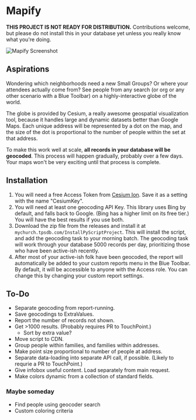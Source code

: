 # Mapify

**THIS PROJECT IS NOT READY FOR DISTRIBUTION.** Contributions welcome, but please do not install this in your 
database yet unless you really know what you're doing. 

![Mapify Screenshot](https://github.com/TenthPres/TouchPointScripts/blob/master/.documentation/MapifyScreenshot.png?raw=true)

## Aspirations

Wondering which neighborhoods need a new Small Groups?  Or where your attendees actually come from?  See 
people from any search (or org or any other scenario with a Blue Toolbar) on a highly-interactive globe of the 
world.

The globe is provided by Cesium, a really awesome geospatial visualization tool, because it handles large and 
dynamic datasets better than Google Maps.  Each unique address will be represented by a dot on the map, and the
size of the dot is proportional to the number of people within the set at that address. 

To make this work well at scale, **all records in your database will be geocoded**.  This process will happen
gradually, probably over a few days.  Your maps won't be very exciting until that process is complete. 

## Installation
1.  You will need a free Access Token from [Cesium Ion](https://cesium.com/ion/tokens).  Save it as a setting with 
    the name "CesiumKey".  
1.  You will need at least one geocoding API Key.  This library uses Bing by default, and falls back to Google. (Bing
    has a higher limit on its free tier.) You will have the best results if you use both. 
1.  Download the zip file from the releases and install it at `mychurch.tpsdb.com/InstallPyScriptProject`.  This will 
    install the script, and add the geocoding task to your morning batch.  The geocoding task will work through your 
    database 5000 records per day, prioritizing those who have been active-ish recently.
1.  After most of your active-ish folk have been geocoded, the report will automatically be added to your custom reports 
    menu in the Blue Toolbar.  By default, it will be accessible to anyone with the Access role.  You can change this 
    by changing your custom report settings. 


## To-Do
- Separate geocoding from report-running.
- Save geocodings to ExtraValues.
- Report the number of records not shown. 
- Get >1000 results.  (Probably requires PR to TouchPoint.) 
    - Sort by extra value?
- Move script to CDN. 
- Group people within families, and families within addresses. 
- Make point size proportional to number of people at address. 
- Separate data-loading into separate API call, if possible. (Likely to requrie a PR to TouchPoint.)
- Give infobox useful content.  Load separately from main request. 
- Make colors dynamic from a collection of standard fields.


### Maybe someday
- Find people using geocoder search
- Custom coloring criteria
